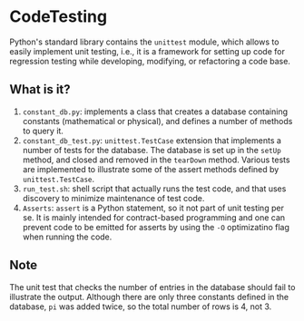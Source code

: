CodeTesting
===========

Python's standard library contains the `unittest` module, which allows
to easily implement unit testing, i.e., it is a framework for setting
up code for regression testing while developing, modifying, or refactoring
a code base.

What is it?
-----------
1. `constant_db.py`: implements a class that creates a database containing
    constants (mathematical or physical), and defines a number of methods
    to query it.
1. `constant_db_test.py`: `unittest.TestCase` extension that implements a
    number of tests for the database.  The database is set up in the
    `setUp` method, and closed and removed in the `tearDown` method.
    Various tests are implemented to illustrate some of the assert methods
    defined by `unittest.TestCase`.
1. `run_test.sh`: shell script that actually runs the test code, and that
    uses discovery to minimize maintenance of test code.
1. `Asserts`: `assert` is a Python statement, so it not part of unit
    testing per se.  It is mainly intended for contract-based programming
    and one can prevent code to be emitted for asserts by using the
    `-O` optimizatino flag when running the code.

Note
----
The unit test that checks the number of entries in the database should
fail to illustrate the output.  Although there are only three constants
defined in the database, `pi` was added twice, so the total number of
rows is 4, not 3.
